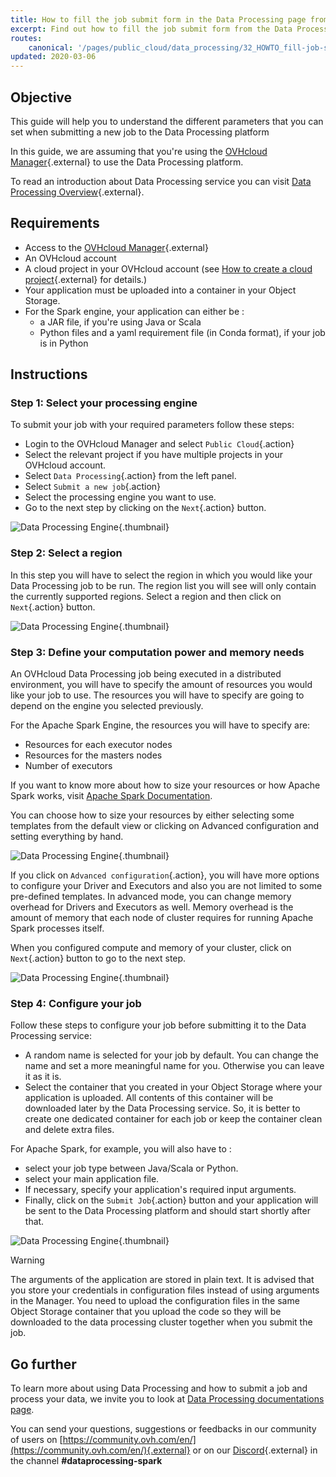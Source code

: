 ```yaml
---
title: How to fill the job submit form in the Data Processing page from the OVHcloud Manager
excerpt: Find out how to fill the job submit form from the Data Processing page in the OVHcloud Manager
routes:
    canonical: '/pages/public_cloud/data_processing/32_HOWTO_fill-job-submit-form'
updated: 2020-03-06
---
```



## Objective

This guide will help you to understand the different parameters that you can set when submitting a new job to the Data Processing platform

In this guide, we are assuming that you're using the [OVHcloud Manager](https://www.ovh.com/auth/?action=gotomanager&from=https://www.ovh.pt/&ovhSubsidiary=pt){.external} to use the Data Processing platform. 

To read an introduction about Data Processing service you can visit [Data Processing Overview](/pages/public_cloud/data_processing/00_CONCEPTS_Overview){.external}.

## Requirements 

- Access to the [OVHcloud Manager](https://www.ovh.com/auth/?action=gotomanager&from=https://www.ovh.pt/&ovhSubsidiary=pt){.external}
- An OVHcloud account 
- A cloud project in your OVHcloud account (see [How to create a cloud project](/pages/public_cloud/compute/create_a_public_cloud_project){.external} for details.)
- Your application must be uploaded into a container in your Object Storage.
- For the Spark engine, your application can either be :
  - a JAR file, if you're using Java or Scala
  - Python files and a yaml requirement file (in Conda format), if your job is in Python

## Instructions

### Step 1: Select your processing engine

To submit your job with your required parameters follow these steps: 

- Login to the OVHcloud Manager and select `Public Cloud`{.action}
- Select the relevant project if you have multiple projects in your OVHcloud account.
- Select `Data Processing`{.action} from the left panel. 
- Select `Submit a new job`{.action}
- Select the processing engine you want to use. 
- Go to the next step by clicking on the `Next`{.action} button.

![Data Processing Engine](images/engine.png){.thumbnail}

### Step 2: Select a region

In this step you will have to select the region in which you would like your Data Processing job to be run. The region list you will see will only contain the currently supported regions. Select a region and then click on `Next`{.action} button.

![Data Processing Engine](images/region.png){.thumbnail}

### Step 3: Define your computation power and memory needs

An OVHcloud Data Processing job being executed in a distributed environment, you will have to specify the amount of resources you would like your job to use. The resources you will have to specify are going to depend on the engine you selected previously.

For the Apache Spark Engine, the resources you will have to specify are:

- Resources for each executor nodes
- Resources for the masters nodes
- Number of executors

If you want to know more about how to size your resources or how Apache Spark works, visit [Apache Spark Documentation](http://spark.apache.org/docs/latest/).

You can choose how to size your resources by either selecting some templates from the default view or clicking on Advanced configuration and setting everything by hand.

![Data Processing Engine](images/cpuram.png){.thumbnail}

If you click on `Advanced configuration`{.action}, you will have more options to configure your Driver and Executors and also you are not limited to some pre-defined templates. In advanced mode, you can change memory overhead for Drivers and Executors as well. Memory overhead is the amount of memory that each node of cluster requires for running Apache Spark processes itself. 

When you configured compute and memory of your cluster, click on `Next`{.action} button to go to the next step. 

![Data Processing Engine](images/advanced.png){.thumbnail}

### Step 4: Configure your job 

Follow these steps to configure your job before submitting it to the Data Processing service: 

- A random name is selected for your job by default. You can change the name and set a more meaningful name for you. Otherwise you can leave it as it is. 
- Select the container that you created in your Object Storage where your application is uploaded. All contents of this container will be downloaded later by the Data Processing service. So, it is better to create one dedicated container for each job or keep the container clean and delete extra files. 

For Apache Spark, for example, you will also have to :

- select your job type between Java/Scala or Python.
- select your main application file.
- If necessary, specify your application's required input arguments.
- Finally, click on the `Submit Job`{.action} button and your application will be sent to the Data Processing platform and should start shortly after that.

![Data Processing Engine](images/configure.png){.thumbnail}

> [!warning]
> The arguments of the application are stored in plain text. It is advised that you store your credentials in configuration files instead of using arguments in the Manager. You need to upload the configuration files in the same Object Storage container that you upload the code so they will be downloaded to the data processing cluster together when you submit the job. 


## Go further

To learn more about using Data Processing and how to submit a job and process your data, we invite you to look at [Data Processing documentations page](/products/public-cloud-data-analytics-data-processing).

You can send your questions, suggestions or feedbacks in our community of users on [https://community.ovh.com/en/](https://community.ovh.com/en/){.external} or on our [Discord](https://discord.gg/VVvZg8NCQM){.external} in the channel **#dataprocessing-spark**

